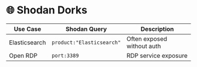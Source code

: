 # 🌐 Shodan Dorks

| Use Case | Shodan Query | Description |
|----------|--------------|-------------|
| Elasticsearch | `product:"Elasticsearch"` | Often exposed without auth |
| Open RDP | `port:3389` | RDP service exposure |

